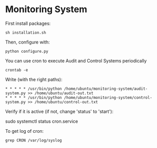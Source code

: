 # Monitoring System

First install packages:

	sh installation.sh

Then, configure with:

	python configure.py

You can use cron to execute Audit and Control Systems periodically

	crontab -e

Write (with the right paths):

	* * * * * /usr/bin/python /home/ubuntu/monitoring-system/audit-system.py >> /home/ubuntu/audit-out.txt
	* * * * * /usr/bin/python /home/ubuntu/monitoring-system/control-system.py >> /home/ubuntu/control-out.txt

Verify if it is active (if not, change 'status' to 'start'):

  sudo systemctl status cron.service

To get log of cron:

	grep CRON /var/log/syslog
